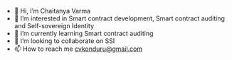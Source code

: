 - 👋 Hi, I’m  Chaitanya Varma
- 👀 I’m interested in Smart contract development, Smart contract auditing and Self-sovereign Identity
- 🌱 I’m currently learning Smart contract auditing
- 💞️ I’m looking to collaborate on SSI
- 📫 How to reach me cvkonduru@gmail.com

<!---
cvkonduru/cvkonduru is a ✨ special ✨ repository because its `README.md` (this file) appears on your GitHub profile.
You can click the Preview link to take a look at your changes.
--->
